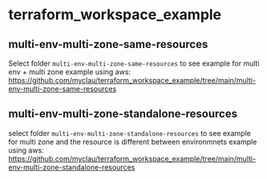 # terraform_workspace_example

## multi-env-multi-zone-same-resources
Select folder `multi-env-multi-zone-same-resources` to see example for multi env + multi zone example using aws:
https://github.com/myclau/terraform_workspace_example/tree/main/multi-env-multi-zone-same-resources

## multi-env-multi-zone-standalone-resources
select folder `multi-env-multi-zone-standalone-resources` to see example for multi zone and the resource is different between environmnets example using aws:
https://github.com/myclau/terraform_workspace_example/tree/main/multi-env-multi-zone-standalone-resources

